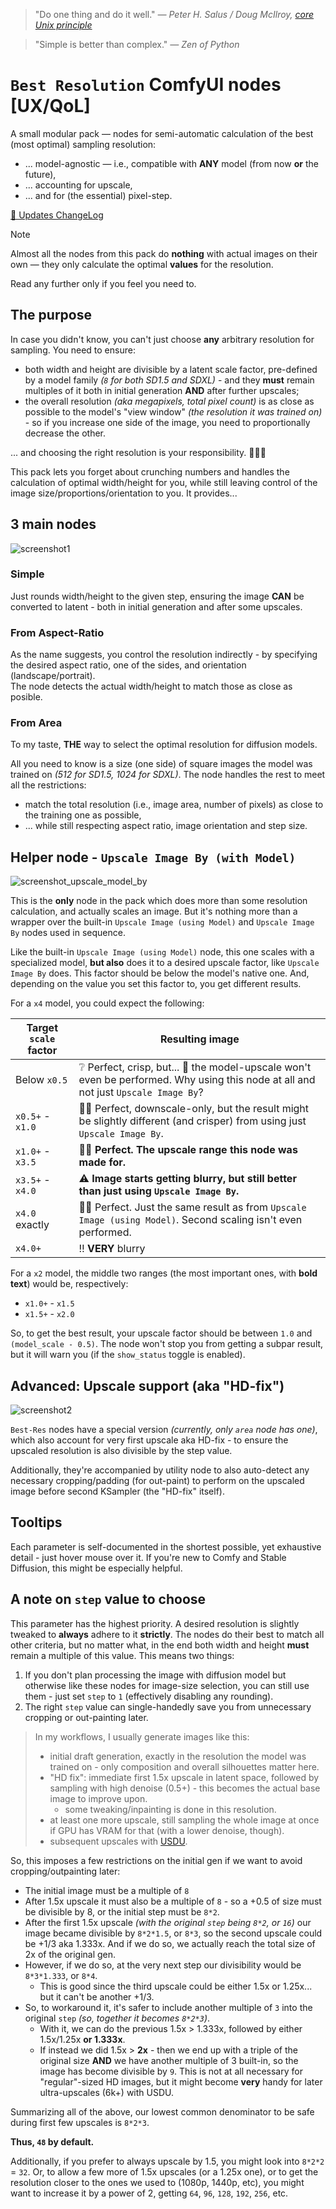 > "Do one thing and do it well." _— Peter H. Salus / Doug McIlroy, [core Unix principle](https://en.wikipedia.org/wiki/Unix_philosophy)_

> "Simple is better than complex." _— Zen of Python_

# `Best Resolution` ComfyUI nodes [UX/QoL]

A small modular pack — nodes for semi-automatic calculation of the best (most optimal) sampling resolution:
- ... model-agnostic — i.e., compatible with **ANY** model (from now **or** the future),
- ... accounting for upscale,
- ... and for (the essential) pixel-step.

[🔄 Updates ChangeLog](CHANGELOG.md)

> [!NOTE]
> Almost all the nodes from this pack do **nothing** with actual images on their own — they only calculate the optimal **values** for the resolution.

Read any further only if you feel you need to.

## The purpose

In case you didn't know, you can't just choose **any** arbitrary resolution for sampling. You need to ensure:
- both width and height are divisible by a latent scale factor, pre-defined by a model family _(`8` for both SD1.5 and SDXL)_ - and they **must** remain multiples of it both in initial generation **AND** after further upscales;
- the overall resolution _(aka megapixels, total pixel count)_ is as close as possible to the model's "view window" _(the resolution it was trained on)_ - so if you increase one side of the image, you need to proportionally decrease the other.

... and choosing the right resolution is your responsibility. 🤷🏻‍♂️

This pack lets you forget about crunching numbers and handles the calculation of optimal width/height for you, while still leaving control of the image size/proportions/orientation to you. It provides...

## 3 main nodes

![screenshot1](img/screenshot1.png)

### Simple

Just rounds width/height to the given step, ensuring the image **CAN** be converted to latent - both in initial generation and after some upscales.

### From Aspect-Ratio

As the name suggests, you control the resolution indirectly - by specifying the desired aspect ratio, one of the sides, and orientation (landscape/portrait).  
The node detects the actual width/height to match those as close as posible.

### From Area

To my taste, **THE** way to select the optimal resolution for diffusion models.

All you need to know is a size (one side) of square images the model was trained on _(512 for SD1.5, 1024 for SDXL)_. The node handles the rest to meet all the restrictions:
- match the total resolution (i.e., image area, number of pixels) as close to the training one as possible,
- ... while still respecting aspect ratio, image orientation and step size.

## Helper node - `Upscale Image By (with Model)`

![screenshot_upscale_model_by](img/screenshot_upscale_model_by.png)

This is the **only** node in the pack which does more than some resolution calculation, and actually scales an image. But it's nothing more than a wrapper over the built-in `Upscale Image (using Model)` and `Upscale Image By` nodes used in sequence.

Like the built-in `Upscale Image (using Model)` node, this one scales with a specialized model, **but also** does it to a desired upscale factor, like `Upscale Image By` does. This factor should be below the model's native one. And, depending on the value you set this factor to, you get different results.

For a `x4` model, you could expect the following:

| Target `scale` factor | Resulting image                                                                                                                    |
|-----------------------|------------------------------------------------------------------------------------------------------------------------------------|
| Below `x0.5`          | ❔ Perfect, crisp, but... 🤔 the model-upscale won't even be performed. Why using this node at all and not just `Upscale Image By`? |
| `x0.5+` - `x1.0`      | 👍🏻 Perfect, downscale-only, but the result might be slightly different (and crisper) from using just `Upscale Image By`.         |
| `x1.0+` - `x3.5`      | 👍🏻 **Perfect. The upscale range this node was made for.**                                                                        |
| `x3.5+` - `x4.0`      | ⚠️ **Image starts getting blurry, but still better than just using `Upscale Image By`.**                                           |
| `x4.0` exactly        | 👍🏻 Perfect. Just the same result as from `Upscale Image (using Model)`. Second scaling isn't even performed.                     |
| `x4.0+`               | ‼️ **VERY** blurry                                                                                                                 |

For a `x2` model, the middle two ranges (the most important ones, with **bold text**) would be, respectively:
- `x1.0+` - `x1.5`
- `x1.5+` - `x2.0`

So, to get the best result, your upscale factor should be between `1.0` and `(model_scale - 0.5)`. The node won't stop you from getting a subpar result, but it will warn you (if the `show_status` toggle is enabled).

## Advanced: Upscale support (aka "HD-fix")

![screenshot2](img/screenshot2.png)

`Best-Res` nodes have a special version _(currently, only `area` node has one)_, which also account for very first upscale aka HD-fix - to ensure the upscaled resolution is also divisible by the step value.

Additionally, they're accompanied by utility node to also auto-detect any necessary cropping/padding (for out-paint) to perform on the upscaled image before second KSampler (the "HD-fix" itself).

## Tooltips

Each parameter is self-documented in the shortest possible, yet exhaustive detail - just hover mouse over it. If you're new to Comfy and Stable Diffusion, this might be especially helpful.

## A note on `step` value to choose

This parameter has the highest priority. A desired resolution is slightly tweaked to **always** adhere to it **strictly**. The nodes do their best to match all other criteria, but no matter what, in the end both width and height **must** remain a multiple of this value. This means two things:
1. If you don't plan processing the image with diffusion model but otherwise like these nodes for image-size selection, you can still use them - just set `step` to `1` (effectively disabling any rounding).
2. The right `step` value can single-handedly save you from unnecessary cropping or out-painting later.

> In my workflows, I usually generate images like this:
> - initial draft generation, exactly in the resolution the model was trained on - only composition and overall silhouettes matter here.
> - "HD fix": immediate first 1.5x upscale in latent space, followed by sampling with high denoise (0.5+) - this becomes the actual base image to improve upon.
>   - some tweaking/inpainting is done in this resolution.
> - at least one more upscale, still sampling the whole image at once if GPU has VRAM for that (with a lower denoise, though).
> - subsequent upscales with [USDU](https://github.com/ssitu/ComfyUI_UltimateSDUpscale).

So, this imposes a few restrictions on the initial gen if we want to avoid cropping/outpainting later:
- The initial image must be a multiple of `8`
- After 1.5x upscale it must also be a multiple of `8` - so a +0.5 of size must be divisible by 8, or the initial step must be `8*2`.
- After the first 1.5x upscale _(with the original `step` being `8*2`, or `16`)_ our image became divisible by `8*2*1.5`, or `8*3`, so the second upscale could be +1/3 aka 1.333x. And if we do so, we actually reach the total size of 2x of the original gen.
- However, if we do so, at the very next step our divisibility would be `8*3*1.333`, or `8*4`.
  - This is good since the third upscale could be either 1.5x or 1.25x... but it can't be another +1/3.
- So, to workaround it, it's safer to include another multiple of `3` into the original `step` _(so, together it becomes `8*2*3`)_.
  - With it, we can do the previous 1.5x > 1.333x, followed by either 1.5x/1.25x **or 1.333x**.
  - If instead we did 1.5x > **2x** - then we end up with a triple of the original size **AND** we have another multiple of 3 built-in, so the image has become divisible by `9`. This is not at all necessary for "regular"-sized HD images, but it might become **very** handy for later ultra-upscales (6k+) with USDU.

Summarizing all of the above, our lowest common denominator to be safe during first few upscales is `8*2*3`.

**Thus, `48` by default.**

Additionally, if you prefer to always upscale by 1.5, you might look into `8*2*2` = `32`.
Or, to allow a few more of 1.5x upscales (or a 1.25x one), or to get the resolution closer to the ones we used to (1080p, 1440p, etc), you might want to increase it by a power of 2, getting `64`, `96`, `128`, `192`, `256`, etc.
